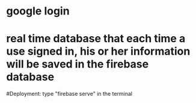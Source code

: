 # google login
# real time database that each time a use signed in, his or her information will be saved in the firebase database

#Deployment:
type "firebase serve" in the terminal
